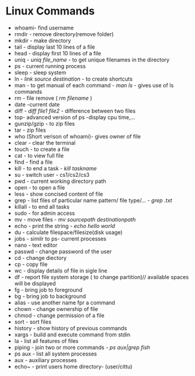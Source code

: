 # Linux Commands
- whoami- find username
- rmdir - remove directory(remove folder)
- mkdir - make directory
- tail - display last 10 lines of a file
- head - display first 10 lines of a file
- uniq - *uniq file_name* - to get unique filenames in the directory
- ps - current running process
- sleep - sleep system
- ln - *link source destination* -  to create shortcuts
- man - to get manual of each command - *man ls* - gives use of ls commands
- rm - file remove ( *rm filename* )
- date -current date
- diff - *diff file1 file2* - difference between two files
- top- advanced version of ps -display cpu time,...
- gunzip/gzip - to zip files
- tar - zip files
- who (Short verison of whoami)- gives owner of file
- clear - clear the terminal
- touch - to create a file
- cat -  to view full file 
- find - find a file
- kill - to end a task - *kill taskname*
- su - switch user - cs1/cs2/cs3
- pwd - current working directory path
- open - to open a file
- less - show concised content of file
- grep - list files of particular name pattern/ file type/... - *grep .txt*
- killall - to end all tasks
- sudo - for admin access
- mv - move files - *mv sourcepath destinationpath*
- echo - print the string - *echo hello world*
- du - calculate filespace/filesize(disk usage)
- jobs - similr to ps- current processes
- nano - text editor
- passwd - change password of the user
- cd - change diectory
- cp - copy file
- wc - display details of file in sigle line
- df - report file system storage ( to change partition)// available spaces will be displayed
- fg - bring job to foreground
- bg - bring job to background
- alias - use another name fpr a command
- chown - change ownership of file
- chmod - change permission of a file 
- sort - sort files 
- history - show history of previous commands
- xargs - build and execute command from stdin
- la - list all features of files
- piping - join two or more commands - *ps aux|grep fish*
- ps aux - list all system processes
- aux - auxiliary processes
- echo~ - print users home directory- (user/cittu)
